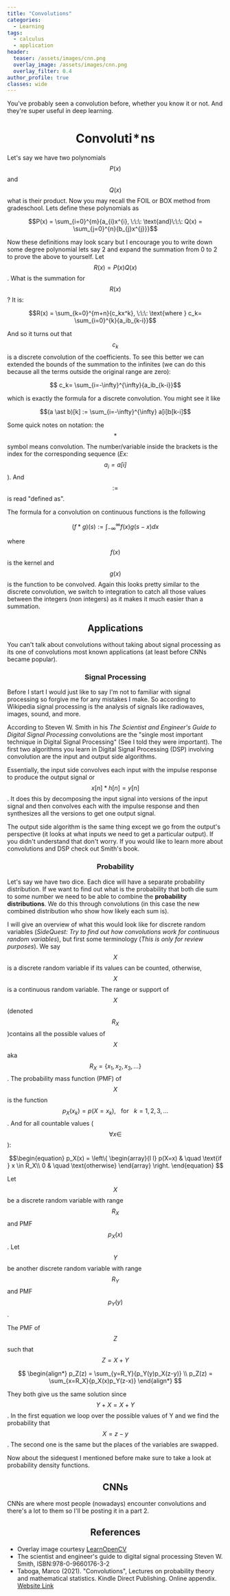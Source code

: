 ```yaml
---
title: "Convolutions"
categories:
  - Learning
tags:
  - calculus
  - application
header:
  teaser: /assets/images/cnn.png
  overlay_image: /assets/images/cnn.png
  overlay_filter: 0.4
author_profile: true
classes: wide
---
```


You've probably seen a convolution before, whether you know it or not. And they're super useful in deep learning.

# $$\text{Convoluti}\!\ast \!\text{ns}$$


Let's say we have two polynomials $$P(x)$$ and $$Q(x)$$ what is their product. Now you may recall the FOIL or BOX method from gradeschool. Lets define these polynomials as

$$P(x) = \sum_{i=0}^{m}{a_{i}x^{i}, \:\:\: \text{and}\:\:\: Q(x) = \sum_{j=0}^{n}{b_{j}x^{j}}}$$

Now these definitions may look scary but I encourage you to write down some degree polynomial lets say 2 and expand the summation from 0 to 2 to prove the above to yourself. Let $$R(x) = P(x)Q(x)$$. What is the summation for $$R(x)$$? It is:

$$R(x) = \sum_{k=0}^{m+n}{c_kx^k}, \:\:\: \text{where } c_k= \sum_{i=0}^{k}{a_ib_{k-i}}$$

And so it turns out that $$c_k$$ is a discrete convolution of the coefficients. To see this better we can extended the bounds of the summation to the infinites (we can do this because all the terms outside the original range are zero):

$$ c_k= \sum_{i=-\infty}^{\infty}{a_ib_{k-i}}$$

which is exactly the formula for a discrete convolution. You might see it like

$$(a \ast b)[k] := \sum_{i=-\infty}^{\infty} a[i]b[k-i]$$

Some quick notes on notation: the $$\ast$$ symbol means convolution. The number/variable inside the brackets is the index for the corresponding sequence (*Ex: $$a_i= a[i]$$*). And $$ := $$ is read "defined as". 

<!-- Before I explain why polynomial multiplication is a sort of convolution I will first define a discrete convolution.

$$(f \ast g)(s) := \sum_{x=-\infty}^{\infty} f(x) g(s - x)$$ -->

<!-- While the summation may look scary it simply means that were summing over one function and the shifted values of another function -->

The formula for a convolution on continuous functions is the following

$$(f \ast g)(s) := \int_{-\infty}^{\infty} f(x) g(s - x) dx$$

where $$f(x)$$ is the kernel and $$g(x)$$ is the function to be convolved. Again this looks pretty similar to the discrete convolution, we switch to integration to catch all those values between the integers (non integers) as it makes it much easier than a summation.

## $$\text{Applications}$$

You can't talk about convolutions without taking about signal processing as its one of convolutions most known applications (at least before CNNs became popular). 

### $$\text{Signal Processing}$$
Before I start I would just like to say I'm not to familiar with signal processing so forgive me for any mistakes I make. So according to Wikipedia signal processing is the analysis of signals like radiowaves, images, sound, and more.

According to Steven W. Smith in his *The Scientist and Engineer's Guide to Digital Signal Processing* convolutions are the "single most important technique in Digital Signal Processing" (See I told they were important). The first two algorithms you learn in Digital Signal Processing (DSP) involving convolution are the input and output side algorithms.

Essentially, the input side convolves each input with the impulse response to produce the output signal or $$x[n] \ast h[n] = y[n]$$. It does this by decomposing the input signal into versions of the input signal and then convolves each with the impulse response and then synthesizes all the versions to get one output signal. 

The output side algorithm is the same thing except we go from the output's perspective (it looks at what inputs we need to get a particular output). If you didn't understand that don't worry. If you would like to learn more about convolutions and DSP check out Smith's book.

### $$\text{Probability}$$

Let's say we have two dice. Each dice will have a separate probability distribution. If we want to find out what is the probability that both die sum to some number we need to be able to combine the **probability distributions**. We do this through convolutions (in this case the new combined distribution who show how likely each sum is).

I will give an overview of what this would look like for discrete random variables (*SideQuest: Try to find out how convolutions work for continuous random variables*), but first some terminology (*This is only for review purposes*). We say $$X$$ is a discrete random variable if its values can be counted, otherwise, $$X$$ is a continuous random variable. The range or support of $$X$$ (denoted $$R_X$$)contains all the possible values of $$X$$ aka $$R_X = \{x_1, x_2, x_3, ...\}$$. The probability mass function (PMF) of $$X$$ is the function $$p_X(x_k) = p(X=x_k), \:\:\:\text{for} \:\:\: k =1,2,3,...$$. And for all countable values ($$\forall x \in $$ ):

$$\begin{equation}
             p_X(x) = \left\{
              \begin{array}{l l}
                p(X=x) & \quad \text{if } x \in R_X\\
                0 & \quad \text{otherwise}
              \end{array} \right.
            \end{equation}
$$

Let $$X$$ be a discrete random variable with range $$R_X$$ and PMF $$p_X(x)$$. Let $$Y$$ be another discrete random variable with range $$R_Y$$ and PMF $$p_Y(y)$$.

The PMF of $$Z$$ such that $$Z = X + Y$$

$$
\begin{align*}
p_Z(z) = \sum_{y=R_Y}{p_Y(y)p_X(z-y)} \\
p_Z(z) = \sum_{x=R_X}{p_X(x)p_Y(z-x)}
\end{align*}
$$

They both give us the same solution since $$ Y+X = X+Y$$. In the first equation we loop over the possible values of Y and we find the probability that $$X = z-y$$. The second one is the same but the places of the variables are swapped.

Now about the sidequest I mentioned before make sure to take a look at probability density functions.
## $$\text{CNNs}$$

CNNs are where most people (nowadays) encounter convolutions and there's a lot to them so I'll be posting it in a part 2.

## $$\text{References}$$
- Overlay image courtesy [LearnOpenCV](https://learnopencv.com/understanding-convolutional-neural-networks-cnn/)
- The scientist and engineer's guide to digital signal processing Steven W. Smith, ISBN:978-0-9660176-3-2
- Taboga, Marco (2021). "Convolutions", Lectures on probability theory and mathematical statistics. Kindle Direct Publishing. Online appendix. [Website Link](https://www.statlect.com/glossary/convolutions.)